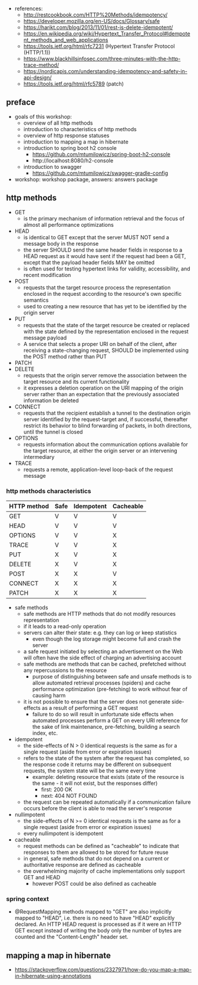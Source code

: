 * references:
    * http://restcookbook.com/HTTP%20Methods/idempotency/
    * https://developer.mozilla.org/en-US/docs/Glossary/safe
    * https://harikt.com/blog/2013/11/01/rest-is-delete-idempotent/
    * https://en.wikipedia.org/wiki/Hypertext_Transfer_Protocol#Idempotent_methods_and_web_applications
    * https://tools.ietf.org/html/rfc7231 (Hypertext Transfer Protocol (HTTP/1.1))
    * https://www.blackhillsinfosec.com/three-minutes-with-the-http-trace-method/
    * https://nordicapis.com/understanding-idempotency-and-safety-in-api-design/
    * https://tools.ietf.org/html/rfc5789 (patch)

## preface
* goals of this workshop:
    * overview of all http methods
    * introduction to characteristics of http methods
    * overview of http response statuses
    * introduction to mapping a map in hibernate
    * introduction to spring boot h2 console
        * https://github.com/mtumilowicz/spring-boot-h2-console
        * http://localhost:8080/h2-console
    * introduction to swagger
        * https://github.com/mtumilowicz/swagger-gradle-config
* workshop: workshop package, answers: answers package

## http methods
* GET
    * is the primary mechanism of information retrieval and the focus of almost all performance optimizations
* HEAD
    * is identical to GET except that the server MUST NOT send a message body in the response
    * the server SHOULD send the same header fields in response to a HEAD request as it would have sent if the request 
    had been a GET, except that the payload header fields MAY be omitted
    * is often used for testing hypertext links for validity, accessibility, and recent modification
* POST
    * requests that the target resource process the representation enclosed in the request according to the resource's
    own specific semantics
    * used to creating a new resource that has yet to be identified by the origin server
* PUT
    * requests that the state of the target resource be created or replaced with the state defined by the 
    representation enclosed in the request message payload
    * A service that selects a proper URI on behalf of the client, after receiving a state-changing
    request, SHOULD be implemented using the POST method rather than PUT
* PATCH
* DELETE
    * requests that the origin server remove the association between the target resource and its current functionality
    * it expresses a deletion operation on the URI mapping of the origin server rather than an expectation that the 
    previously associated information be deleted
* CONNECT
    * requests that the recipient establish a tunnel to the destination origin server identified by the request-target 
    and, if successful, thereafter restrict its behavior to blind forwarding of packets, in both directions, until 
    the tunnel is closed
* OPTIONS
    * requests information about the communication options available for the target resource, at either the origin 
    server or an intervening intermediary
* TRACE
    * requests a remote, application-level loop-back of the request message

### http methods characteristics
|HTTP method   |Safe   |Idempotent   |Cacheable   |
|---           |---    |---          |---         |
|GET           |V      |V            |V           |
|HEAD          |V      |V            |V           |
|OPTIONS       |V      |V            |X           |
|TRACE         |V      |V            |X           |
|PUT           |X      |V            |X           |
|DELETE        |X      |V            |X           |
|POST          |X      |X            |V           |
|CONNECT       |X      |X            |X           |
|PATCH         |X      |X            |X           |

* safe methods
    * safe methods are HTTP methods that do not modify resources representation
    * if it leads to a read-only operation
    * servers can alter their state: e.g. they can log or keep statistics
        * even though the log storage might become full and crash the server
    * a safe request initiated by selecting an advertisement on the Web will often have the side
    effect of charging an advertising account
    * safe methods are methods that can be cached, prefetched without any repercussions to the resource
        * purpose of distinguishing between safe and unsafe methods is to allow automated retrieval processes (spiders) 
        and cache performance optimization (pre-fetching) to work without fear of causing harm
    * it is not possible to ensure that the server does not generate side-effects as a result of 
    performing a GET request
        * failure to do so will result in unfortunate side effects when automated processes perform a GET on every 
        URI reference for the sake of link maintenance, pre-fetching, building a search index, etc.
* idempotent
    * the side-effects of N > 0 identical requests is the same as for a single request (aside from error or 
    expiration issues)
    * refers to the state of the system after the request has completed, so the response code it returns may be 
    different on subsequent requests, the system state will be the same every time
        * example: deleting resource that exists (state of the resource is the same - it will not exist, but the
        responses differ)
            * first: 200 OK
            * next: 404 NOT FOUND
    * the request can be repeated automatically if a communication failure occurs before the client is able to read 
    the server's response
* nullimpotent
    * the side-effects of N >= 0 identical requests is the same as for a single request (aside from error or 
    expiration issues)
    * every nullimpotent is idempotent
* cacheable
    * request methods can be defined as "cacheable" to indicate that responses to them are allowed to be stored for 
    future reuse
    * in general, safe methods that do not depend on a current or authoritative response are defined as
    cacheable
    * the overwhelming majority of cache implementations only support GET and HEAD
        * however POST could be also defined as cacheable

### spring context
* @RequestMapping methods mapped to "GET" are also implicitly mapped to "HEAD", i.e. there is no need to have "HEAD" 
explicitly declared. An HTTP HEAD request is processed as if it were an HTTP GET except instead of writing the body 
only the number of bytes are counted and the "Content-Length" header set.

## mapping a map in hibernate
* https://stackoverflow.com/questions/2327971/how-do-you-map-a-map-in-hibernate-using-annotations